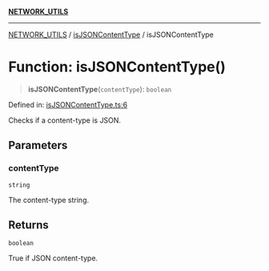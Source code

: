[**NETWORK_UTILS**](../../README.md)

***

[NETWORK_UTILS](../../README.md) / [isJSONContentType](../README.md) / isJSONContentType

# Function: isJSONContentType()

> **isJSONContentType**(`contentType`): `boolean`

Defined in: [isJSONContentType.ts:6](https://github.com/dailker/everyutil/blob/2a1290e25c1270a5e1af64099b97f8d5fc086e59/src/network/isJSONContentType.ts#L6)

Checks if a content-type is JSON.

## Parameters

### contentType

`string`

The content-type string.

## Returns

`boolean`

True if JSON content-type.
